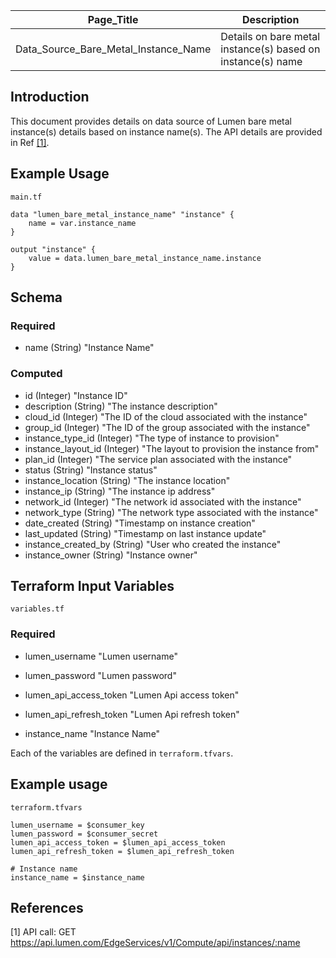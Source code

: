 | Page_Title      | Description                                 |
|-----------------|---------------------------------------------|
| Data_Source_Bare_Metal_Instance_Name  | Details on bare metal instance(s) based on instance(s) name        |

## Introduction
This document provides details on data source of Lumen bare metal instance(s) details based on instance name(s). The API details are provided in Ref [[1]](#1).

## Example Usage
`main.tf`
```hcl
data "lumen_bare_metal_instance_name" "instance" {
    name = var.instance_name
}

output "instance" {
    value = data.lumen_bare_metal_instance_name.instance
}
```

## Schema

### Required
- name (String) "Instance Name"

### Computed
- id (Integer) "Instance ID"
- description (String) "The instance description"
- cloud_id (Integer) "The ID of the cloud associated with the instance"
- group_id (Integer) "The ID of the group associated with the instance"
- instance_type_id (Integer) "The type of instance to provision"
- instance_layout_id (Integer) "The layout to provision the instance from"
- plan_id (Integer) "The service plan associated with the instance"
- status (String) "Instance status"
- instance_location (String) "The instance location"
- instance_ip (String) "The instance ip address"
- network_id (Integer) "The network id associated with the instance"
- network_type (String) "The network type associated with the instance"
- date_created (String) "Timestamp on instance creation"
- last_updated (String) "Timestamp on last instance update"
- instance_created_by (String) "User who created the instance"
- instance_owner (String) "Instance owner"

## Terraform Input Variables
`variables.tf`
### Required
- lumen_username "Lumen username"
- lumen_password "Lumen password"
- lumen_api_access_token "Lumen Api access token"
- lumen_api_refresh_token "Lumen Api refresh token"

- instance_name "Instance Name"

Each of the variables are defined in `terraform.tfvars`.

## Example usage
`terraform.tfvars`
```hcl
lumen_username = $consumer_key
lumen_password = $consumer_secret
lumen_api_access_token = $lumen_api_access_token
lumen_api_refresh_token = $lumen_api_refresh_token

# Instance name
instance_name = $instance_name
```

## References
<a id="1">[1]</a> API call: GET https://api.lumen.com/EdgeServices/v1/Compute/api/instances/:name
